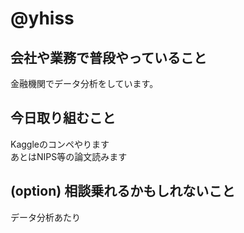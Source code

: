 # @yhiss

## 会社や業務で普段やっていること

金融機関でデータ分析をしています。  

## 今日取り組むこと

Kaggleのコンペやります  
あとはNIPS等の論文読みます

## (option) 相談乗れるかもしれないこと
データ分析あたり
